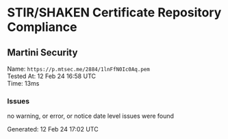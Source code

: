 # STIR/SHAKEN Certificate Repository Compliance

## Martini Security

Name: `https://p.mtsec.me/2884/1lnFfN0Ic0Aq.pem`\
Tested At: 12 Feb 24 16:58 UTC\
Time: 13ms

### Issues

no warning, or error, or notice date level issues were found

Generated: 12 Feb 24 17:02 UTC